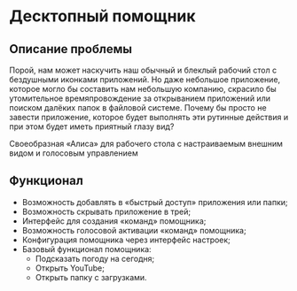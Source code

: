 # Десктопный помощник

## Описание проблемы
Порой, нам может наскучить наш обычный и блеклый рабочий стол с бездушными иконками приложений. 
Но даже небольшое приложение, которое могло бы составить нам небольшую компанию,
скрасило бы утомительное времяпровождение за открыванием приложений или поиском далёких папок в файловой системе. 
Почему бы просто не завести приложение, которое будет выполнять эти рутинные действия
и при этом будет иметь приятный глазу вид?

Своеобразная «Алиса» для рабочего стола с настраиваемым внешним видом и голосовым управлением

## Функционал
- Возможность добавлять в «быстрый доступ» приложения или папки;
- Возможность скрывать приложение в трей;
- Интерфейс для создания «команд» помощника;
- Возможность голосовой активации «команд» помощника;
- Конфигурация помощника через интерфейс настроек;
- Базовый функционал помощника:
  - Подсказать погоду на сегодня;
  - Открыть YouTube;
  - Открыть папку с загрузками.
